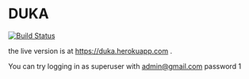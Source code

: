 # DUKA
[![Build Status](https://travis-ci.org/kipkemei/duka.svg?branch=master)](https://travis-ci.org/kipkemei/duka)

the live version is at https://duka.herokuapp.com .

You can try logging in as superuser with admin@gmail.com password 1
